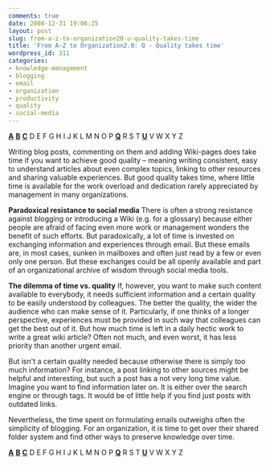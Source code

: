 ```yaml
---
comments: true
date: 2008-12-31 19:06:25
layout: post
slug: from-a-z-to-organization20-u-quality-takes-time
title: 'From A-Z to Organization2.0: Q - Quality takes time'
wordpress_id: 311
categories:
- knowledge-management
- blogging
- email
- organization
- productivity
- quality
- social-media
---
```


**[A](http://www.crisscrossed.net/2008/05/25/a-adaptation-from-a-z-%e2%80%94-the-long-trail-of-web20-in-an-organization/)** [**B**](http://www.crisscrossed.net/2008/07/02/from-a-z-to-organization20-b-blogging-examples-and-success-factors/) **[C](http://www.crisscrossed.net/2008/06/05/from-a-z-to-organization20-c-cafeteria-%e2%80%94-catching-the-informal/)** D E F G H I J K L M N O P **[Q](http://www.crisscrossed.net/2008/12/31/from-a-z-to-organization20-u-quality-takes-time/)** R S T [**U**](http://www.crisscrossed.net/2008/08/08/from-a-z-to-organization20-u-usability-higher-motiviation/) V W X Y Z

Writing blog posts, commenting on them and adding Wiki-pages does take time if you want to achieve good quality – meaning writing consistent, easy to understand articles about even complex topics, linking to other resources and sharing valuable experiences. But good quality takes time, where little time is available for the work overload and dedication rarely appreciated by management in many organizations.

**Paradoxical resistance to social media**
There is often a strong resistance against blogging or introducing a Wiki (e.g. for a glossary) because either people are afraid of facing even more work or management wonders the benefit of such efforts. But paradoxically, a lot of time is invested on exchanging information and experiences through email. But these emails are, in most cases, sunken in mailboxes and often just read by a few or even only one person. But these exchanges could be all openly available and part of an organizational archive of wisdom through social media tools.

**The dilemma of time vs. quality**
If, however, you want to make such content available to everybody, it needs sufficient information and a certain quality to be easily understood by colleagues. The better the quality, the wider the audience who can make sense of it. Particularly, if one thinks of a longer perspective, experiences must be provided in such way that colleagues can get the best out of it. But how much time is left in a daily hectic work to write a great wiki article? Often not much, and even worst, it has less priority than another urgent email.

But isn't a certain quality needed because otherwise there is simply too much information? For instance, a post linking to other sources might be helpful and interesting, but such a post has a not very long time value. Imagine you want to find information later on. It is either over the search engine or through tags. It would be of little help if you find just posts with outdated links.

Nevertheless, the time spent on formulating emails outweighs often the simplicity of blogging. For an organization, it is time to get over their shared folder system and find other ways to preserve knowledge over time.

**[A](http://www.crisscrossed.net/2008/05/25/a-adaptation-from-a-z-%e2%80%94-the-long-trail-of-web20-in-an-organization/)** [**B**](http://www.crisscrossed.net/2008/07/02/from-a-z-to-organization20-b-blogging-examples-and-success-factors/) **[C](http://www.crisscrossed.net/2008/06/05/from-a-z-to-organization20-c-cafeteria-%e2%80%94-catching-the-informal/)** D E F G H I J K L M N O P [**Q**](http://www.crisscrossed.net/2008/12/31/from-a-z-to-organization20-u-quality-takes-time/) R S T [**U**](http://www.crisscrossed.net/2008/08/08/from-a-z-to-organization20-u-usability-higher-motiviation/) V W X Y Z
